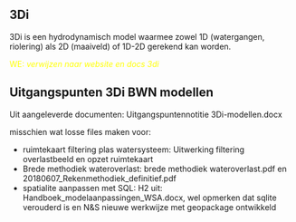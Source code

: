## 3Di
3Di is een hydrodynamisch model waarmee zowel 1D (watergangen, riolering) als 2D (maaiveld) of 1D-2D gerekend kan worden.

<span style="color:yellow"> WE: *verwijzen naar website en docs 3di*</span>


## Uitgangspunten 3Di BWN modellen

Uit aangeleverde documenten:
Uitgangspuntennotitie 3Di-modellen.docx


misschien wat losse files maken voor:
* ruimtekaart filtering plas watersysteem: Uitwerking filtering overlastbeeld en opzet ruimtekaart
* Brede methodiek wateroverlast: brede methodiek wateroverlast.pdf en 20180607_Rekenmethodiek_definitief.pdf
* spatialite aanpassen met SQL: H2 uit: Handboek_modelaanpassingen_WSA.docx, wel opmerken dat sqlite verouderd is en N&S nieuwe werkwijze met geopackage ontwikkeld